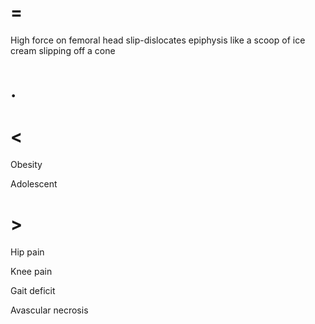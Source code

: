 # =

High force on femoral head slip-dislocates epiphysis like a scoop of ice cream slipping off a cone

# .

# <

Obesity

Adolescent

# >

Hip pain

Knee pain

Gait deficit

Avascular necrosis
